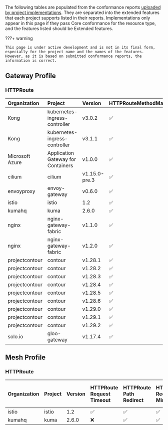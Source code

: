 
The following tables are populated from the conformance reports [uploaded by project implementations](https://github.com/kubernetes-sigs/gateway-api/tree/main/conformance/reports). They are separated into the extended features that each project supports listed in their reports.
Implementations only appear in this page if they pass Core conformance for the resource type, and the features listed should be Extended features.



???+ warning


    This page is under active development and is not in its final form,
    especially for the project name and the names of the features.
    However, as it is based on submitted conformance reports, the information is correct.


## Gateway Profile

### HTTPRoute

| Organization    | Project                            | Version       | HTTPRouteMethodMatching   | HTTPRouteQueryParamMatching   | HTTPRouteResponseHeaderModification   | HTTPRouteBackendTimeout   | HTTPRoutePortRedirect   | HTTPRoutePathRedirect   | HTTPRouteHostRewrite   | HTTPRouteSchemeRedirect   | HTTPRoutePathRewrite   | HTTPRouteParentRefPort   | HTTPRouteRequestMirror   | HTTPRouteRequestMultipleMirrors   | HTTPRouteRequestTimeout   |
|:----------------|:-----------------------------------|:--------------|:--------------------------|:------------------------------|:--------------------------------------|:--------------------------|:------------------------|:------------------------|:-----------------------|:--------------------------|:-----------------------|:-------------------------|:-------------------------|:----------------------------------|:--------------------------|
| Kong            | kubernetes-ingress-controller      | v3.0.2        | :white_check_mark:        | :white_check_mark:            | :white_check_mark:                    | :white_check_mark:        | :x:                     | :x:                     | :x:                    | :x:                       | :x:                    | :x:                      | :x:                      | :x:                               | :x:                       |
| Kong            | kubernetes-ingress-controller      | v3.1.1        | :white_check_mark:        | :white_check_mark:            | :white_check_mark:                    | :white_check_mark:        | :x:                     | :x:                     | :x:                    | :x:                       | :x:                    | :x:                      | :x:                      | :x:                               | :x:                       |
| Microsoft Azure | Application Gateway for Containers | v1.0.0        | :white_check_mark:        | :white_check_mark:            | :white_check_mark:                    | :x:                       | :white_check_mark:      | :white_check_mark:      | :white_check_mark:     | :white_check_mark:        | :white_check_mark:     | :x:                      | :x:                      | :x:                               | :x:                       |
| cilium          | cilium                             | v1.15.0-pre.3 | :white_check_mark:        | :white_check_mark:            | :white_check_mark:                    | :white_check_mark:        | :white_check_mark:      | :white_check_mark:      | :white_check_mark:     | :white_check_mark:        | :white_check_mark:     | :white_check_mark:       | :white_check_mark:       | :white_check_mark:                | :white_check_mark:        |
| envoyproxy      | envoy-gateway                      | v0.6.0        | :white_check_mark:        | :white_check_mark:            | :white_check_mark:                    | :white_check_mark:        | :white_check_mark:      | :white_check_mark:      | :white_check_mark:     | :white_check_mark:        | :white_check_mark:     | :x:                      | :white_check_mark:       | :white_check_mark:                | :white_check_mark:        |
| istio           | istio                              | 1.2           | :white_check_mark:        | :white_check_mark:            | :white_check_mark:                    | :white_check_mark:        | :white_check_mark:      | :white_check_mark:      | :white_check_mark:     | :white_check_mark:        | :white_check_mark:     | :x:                      | :white_check_mark:       | :white_check_mark:                | :white_check_mark:        |
| kumahq          | kuma                               | 2.6.0         | :white_check_mark:        | :white_check_mark:            | :white_check_mark:                    | :x:                       | :white_check_mark:      | :white_check_mark:      | :white_check_mark:     | :white_check_mark:        | :white_check_mark:     | :x:                      | :white_check_mark:       | :x:                               | :x:                       |
| nginx           | nginx-gateway-fabric               | v1.1.0        | :white_check_mark:        | :white_check_mark:            | :x:                                   | :x:                       | :white_check_mark:      | :x:                     | :white_check_mark:     | :white_check_mark:        | :white_check_mark:     | :x:                      | :x:                      | :x:                               | :x:                       |
| nginx           | nginx-gateway-fabric               | v1.2.0        | :white_check_mark:        | :white_check_mark:            | :x:                                   | :x:                       | :white_check_mark:      | :x:                     | :white_check_mark:     | :white_check_mark:        | :white_check_mark:     | :x:                      | :x:                      | :x:                               | :x:                       |
| projectcontour  | contour                            | v1.28.1       | :white_check_mark:        | :white_check_mark:            | :white_check_mark:                    | :white_check_mark:        | :white_check_mark:      | :white_check_mark:      | :white_check_mark:     | :white_check_mark:        | :white_check_mark:     | :x:                      | :white_check_mark:       | :white_check_mark:                | :white_check_mark:        |
| projectcontour  | contour                            | v1.28.2       | :white_check_mark:        | :white_check_mark:            | :white_check_mark:                    | :white_check_mark:        | :white_check_mark:      | :white_check_mark:      | :white_check_mark:     | :white_check_mark:        | :white_check_mark:     | :x:                      | :white_check_mark:       | :white_check_mark:                | :white_check_mark:        |
| projectcontour  | contour                            | v1.28.3       | :white_check_mark:        | :white_check_mark:            | :white_check_mark:                    | :white_check_mark:        | :white_check_mark:      | :white_check_mark:      | :white_check_mark:     | :white_check_mark:        | :white_check_mark:     | :x:                      | :white_check_mark:       | :white_check_mark:                | :white_check_mark:        |
| projectcontour  | contour                            | v1.28.4       | :white_check_mark:        | :white_check_mark:            | :white_check_mark:                    | :white_check_mark:        | :white_check_mark:      | :white_check_mark:      | :white_check_mark:     | :white_check_mark:        | :white_check_mark:     | :x:                      | :white_check_mark:       | :white_check_mark:                | :white_check_mark:        |
| projectcontour  | contour                            | v1.28.5       | :white_check_mark:        | :white_check_mark:            | :white_check_mark:                    | :white_check_mark:        | :white_check_mark:      | :white_check_mark:      | :white_check_mark:     | :white_check_mark:        | :white_check_mark:     | :x:                      | :white_check_mark:       | :white_check_mark:                | :white_check_mark:        |
| projectcontour  | contour                            | v1.28.6       | :white_check_mark:        | :white_check_mark:            | :white_check_mark:                    | :white_check_mark:        | :white_check_mark:      | :white_check_mark:      | :white_check_mark:     | :white_check_mark:        | :white_check_mark:     | :x:                      | :white_check_mark:       | :white_check_mark:                | :white_check_mark:        |
| projectcontour  | contour                            | v1.29.0       | :white_check_mark:        | :white_check_mark:            | :white_check_mark:                    | :white_check_mark:        | :white_check_mark:      | :white_check_mark:      | :white_check_mark:     | :white_check_mark:        | :white_check_mark:     | :x:                      | :white_check_mark:       | :white_check_mark:                | :white_check_mark:        |
| projectcontour  | contour                            | v1.29.1       | :white_check_mark:        | :white_check_mark:            | :white_check_mark:                    | :white_check_mark:        | :white_check_mark:      | :white_check_mark:      | :white_check_mark:     | :white_check_mark:        | :white_check_mark:     | :x:                      | :white_check_mark:       | :white_check_mark:                | :white_check_mark:        |
| projectcontour  | contour                            | v1.29.2       | :white_check_mark:        | :white_check_mark:            | :white_check_mark:                    | :white_check_mark:        | :white_check_mark:      | :white_check_mark:      | :white_check_mark:     | :white_check_mark:        | :white_check_mark:     | :x:                      | :white_check_mark:       | :white_check_mark:                | :white_check_mark:        |
| solo.io         | gloo-gateway                       | v1.17.4       | :white_check_mark:        | :white_check_mark:            | :white_check_mark:                    | :x:                       | :white_check_mark:      | :white_check_mark:      | :white_check_mark:     | :white_check_mark:        | :white_check_mark:     | :x:                      | :white_check_mark:       | :x:                               | :x:                       |

## Mesh Profile

### HTTPRoute

| Organization   | Project   | Version   | HTTPRoute Request Timeout   | HTTPRoute Path Redirect   | HTTPRoute Request Mirror   | HTTPRoute Path Rewrite   | HTTPRoute Method Matching   | HTTPRoute Request Multiple Mirrors   | HTTPRoute Backend Timeout   | HTTPRoute Response Header Modification   | HTTPRoute Port Redirect   | HTTPRoute Scheme Redirect   | HTTPRoute Host Rewrite   | HTTPRoute Query Param Matching   |
|:---------------|:----------|:----------|:----------------------------|:--------------------------|:---------------------------|:-------------------------|:----------------------------|:-------------------------------------|:----------------------------|:-----------------------------------------|:--------------------------|:----------------------------|:-------------------------|:---------------------------------|
| istio          | istio     | 1.2       | :white_check_mark:          | :white_check_mark:        | :white_check_mark:         | :white_check_mark:       | :white_check_mark:          | :white_check_mark:                   | :white_check_mark:          | :white_check_mark:                       | :white_check_mark:        | :white_check_mark:          | :white_check_mark:       | :white_check_mark:               |
| kumahq         | kuma      | 2.6.0     | :x:                         | :white_check_mark:        | :white_check_mark:         | :white_check_mark:       | :white_check_mark:          | :x:                                  | :x:                         | :white_check_mark:                       | :white_check_mark:        | :white_check_mark:          | :white_check_mark:       | :white_check_mark:               |